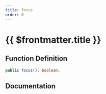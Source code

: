 ```yaml
---
title: focus
order: 0
---
```


# {{ $frontmatter.title }}

## Function Definition

```ts
public focus(): boolean;
```

## Documentation

<!--@include: ./parts/focus.md-->
